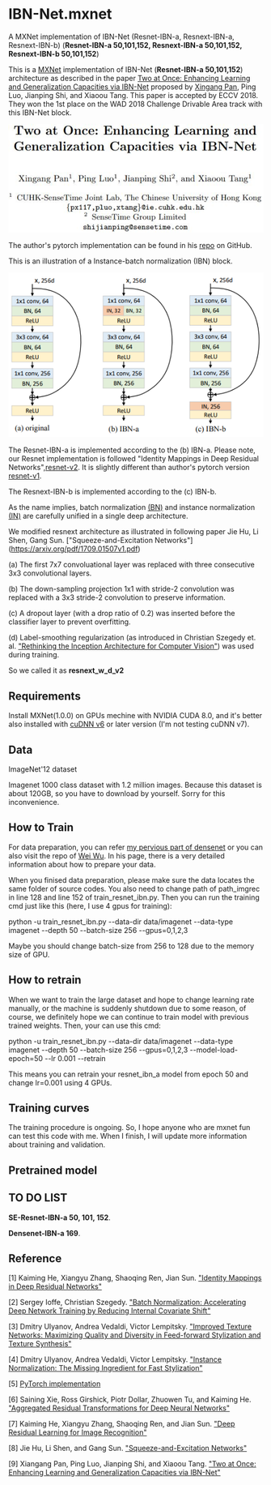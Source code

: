 # IBN-Net.mxnet
A MXNet implementation of IBN-Net (Resnet-IBN-a, Resnext-IBN-a, Resnext-IBN-b)
(**Resnet-IBN-a 50,101,152, Resnext-IBN-a 50,101,152, Resnext-IBN-b 50,101,152**)

This is a [MXNet](http://mxnet.io/) implementation of IBN-Net (**Resnet-IBN-a 50,101,152**) architecture as described in the paper [Two at Once: Enhancing Learning and Generalization Capacities via IBN-Net](https://arxiv.org/pdf/1807.09441.pdf) proposed by [Xingang Pan](https://github.com/XingangPan), Ping Luo, Jianping Shi, and Xiaoou Tang. This paper is accepted by ECCV 2018. They won the 1st place on the WAD 2018 Challenge Drivable Area track with this IBN-Net block.

![](paper_title.jpg)

The author's pytorch implementation can be found in his [repo](https://github.com/XingangPan/IBN-Net) on GitHub.

This is an illustration of a Instance-batch normalization (IBN) block.

![](IBN_block.png) 

The Resnet-IBN-a is implemented according to the (b) IBN-a. Please note, our Resnet implementation is followed "Identity Mappings in Deep Residual Networks",[resnet-v2](https://arxiv.org/abs/1603.05027v3). It is slightly different than author's pytorch version [resnet-v1](https://arxiv.org/abs/1512.03385v1).

The Resnext-IBN-b is implemented according to the (c) IBN-b.

As the name implies, batch normalization [(BN)](https://arxiv.org/abs/1502.03167v3) and instance normalization [(IN)](https://arxiv.org/abs/1701.02096v2) are carefully unified in a single deep architecture.

We modified resnext architecture as illustrated in following paper
Jie Hu, Li Shen, Gang Sun. ["Squeeze-and-Excitation Networks"] (https://arxiv.org/pdf/1709.01507v1.pdf)

(a) The first 7x7 convoluational layer was replaced with three consecutive 3x3 convolutional layers.

(b) The down-sampling projection 1x1 with stride-2 convolution was replaced with a 3x3 stride-2 convolution to preserve information.

(c) A dropout layer (with a drop ratio of 0.2) was inserted before the classifier layer to prevent overfitting.

(d) Label-smoothing regularization (as introduced in Christian Szegedy et. al. ["Rethinking the Inception Architecture for Computer Vision"](https://arxiv.org/pdf/1512.00567v3.pdf)) was used during training.

So we called it as **resnext_w_d_v2**

## Requirements

Install MXNet(1.0.0) on GPUs mechine with NVIDIA CUDA 8.0, and it's better also installed with [cuDNN v6](https://developer.nvidia.com/cudnn) or later version (I'm not testing cuDNN v7).


## Data

ImageNet'12 dataset

Imagenet 1000 class dataset with 1.2 million images. Because this dataset is about 120GB, so you have to download by yourself. Sorry for this inconvenience.

## How to Train

For data preparation, you can refer [my pervious part of densenet](https://github.com/bruinxiong/densenet.mxnet) or you can also visit the repo of [Wei Wu](https://github.com/tornadomeet/ResNet). In his page, there is a very detailed information about how to prepare your data. 

When you finised data preparation, please make sure the data locates the same folder of source codes. You also need to change path of path_imgrec in line 128 and line 152 of train_resnet_ibn.py. Then you can run the training cmd just like this (here, I use 4 gpus for training):

python -u train_resnet_ibn.py --data-dir data/imagenet --data-type imagenet --depth 50 --batch-size 256 --gpus=0,1,2,3

Maybe you should change batch-size from 256 to 128 due to the memory size of GPU.

## How to retrain

When we want to train the large dataset and hope to change learning rate manually, or the machine is suddenly shutdown due to some reason, of course, we definitely hope we can continue to train model with previous trained weights. Then, your can use this cmd:

python -u train_resnet_ibn.py --data-dir data/imagenet --data-type imagenet --depth 50 --batch-size 256 --gpus=0,1,2,3 --model-load-epoch=50 --lr 0.001 --retrain

This means you can retrain your resnet_ibn_a model from epoch 50 and change lr=0.001 using 4 GPUs.

## Training curves

The training procedure is ongoing. So, I hope anyone who are mxnet fun can test this code with me. When I finish, I will update more information about training and validation.

## Pretrained model

## TO DO LIST

**SE-Resnet-IBN-a 50, 101, 152**.

**Densenet-IBN-a 169**.

## Reference

[1]  Kaiming He, Xiangyu Zhang, Shaoqing Ren, Jian Sun. ["Identity Mappings in Deep Residual Networks"](https://arxiv.org/abs/1603.05027v3)

[2]  Sergey Ioffe, Christian Szegedy. ["Batch Normalization: Accelerating Deep Network Training by Reducing Internal Covariate Shift"](https://arxiv.org/abs/1502.03167v3)

[3]  Dmitry Ulyanov, Andrea Vedaldi, Victor Lempitsky. ["Improved Texture Networks: Maximizing Quality and Diversity in Feed-forward Stylization and Texture Synthesis"](https://arxiv.org/abs/1701.02096v2)

[4]  Dmitry Ulyanov, Andrea Vedaldi, Victor Lempitsky. ["Instance Normalization: The Missing Ingredient for Fast Stylization"](https://arxiv.org/abs/1607.08022v3)

[5] [PyTorch implementation](https://github.com/XingangPan/IBN-Net/blob/master/models/imagenet/resnet_ibn_a.py)

[6]  Saining Xie, Ross Girshick, Piotr Dollar, Zhuowen Tu, and Kaiming He. ["Aggregated Residual Transformations for Deep Neural Networks"](https://arxiv.org/pdf/1611.05431v2.pdf)

[7]  Kaiming He, Xiangyu Zhang, Shaoqing Ren, and Jian Sun. ["Deep Residual Learning for Image Recognition"](https://arxiv.org/pdf/1512.03385v1.pdf)

[8]  Jie Hu, Li Shen, and Gang Sun. ["Squeeze-and-Excitation Networks"](https://arxiv.org/pdf/1709.01507.pdf)

[9]  Xiangang Pan, Ping Luo, Jianping Shi, and Xiaoou Tang. ["Two at Once: Enhancing Learning and Generalization Capacities via IBN-Net"](https://arxiv.org/pdf/1807.09441.pdf)
